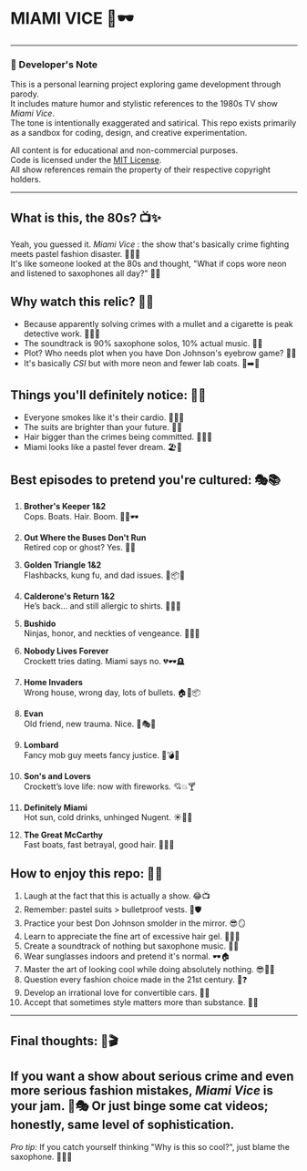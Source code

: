 # MIAMI VICE 🌴🕶️

---

### 🚧 Developer's Note

This is a personal learning project exploring game development through parody.  
It includes mature humor and stylistic references to the 1980s TV show *Miami Vice*.  
The tone is intentionally exaggerated and satirical. This repo exists primarily as a sandbox for coding, design, and creative experimentation.

All content is for educational and non-commercial purposes.  
Code is licensed under the [MIT License](./LICENSE).  
All show references remain the property of their respective copyright holders.

---

## What is this, the 80s? 📺✨
Yeah, you guessed it. *Miami Vice* : the show that's basically crime fighting meets pastel fashion disaster. 👮‍♂️💖  
It's like someone looked at the 80s and thought, "What if cops wore neon and listened to saxophones all day?" 🎷🌈

## Why watch this relic? 🤔💎
- Because apparently solving crimes with a mullet and a cigarette is peak detective work. 🚬💇‍♂️
- The soundtrack is 90% saxophone solos, 10% actual music. 🎵🎷
- Plot? Who needs plot when you have Don Johnson's eyebrow game? 🤨✨
- It's basically *CSI* but with more neon and fewer lab coats. 🔬➡️🌈

## Things you'll definitely notice: 👀📝
- Everyone smokes like it's their cardio. 🚬🏃‍♂️
- The suits are brighter than your future. 🌟👔
- Hair bigger than the crimes being committed. 💇‍♀️🔫
- Miami looks like a pastel fever dream. 🏖️🎨

## Best episodes to pretend you're cultured: 🎭📚

1. **Brother's Keeper 1&2**  
Cops. Boats. Hair. Boom. 🚤💥🕶️

2. **Out Where the Buses Don't Run**  
Retired cop or ghost? Yes. 🚌👻

3. **Golden Triangle 1&2**  
Flashbacks, kung fu, and dad issues. 🥋📦🧠

4. **Calderone's Return 1&2**  
He’s back... and still allergic to shirts. 🔫🌴👕

5. **Bushido**  
Ninjas, honor, and neckties of vengeance. 🥷🎀💥

6. **Nobody Lives Forever**  
Crockett tries dating. Miami says no. 💔🕶️🪦

7. **Home Invaders**  
Wrong house, wrong day, lots of bullets. 🏠🔫📦

8. **Evan**  
Old friend, new trauma. Nice. 😬🎭🖤

9. **Lombard**  
Fancy mob guy meets fancy justice. 💼💣🧨

10. **Son's and Lovers**  
Crockett’s love life: now with fireworks. 💘💥🍸

11. **Definitely Miami**  
Hot sun, cold drinks, unhinged Nugent. ☀️🍹🦁

12. **The Great McCarthy**  
Fast boats, fast betrayal, good hair. 🚤🧼😎
  
## How to enjoy this repo: 🎉📖
1. Laugh at the fact that this is actually a show. 😂📺
2. Remember: pastel suits > bulletproof vests. 👔🛡️
3. Practice your best Don Johnson smolder in the mirror. 😎🪞
4. Learn to appreciate the fine art of excessive hair gel. 💇‍♂️✨
5. Create a soundtrack of nothing but saxophone music. 🎷🎵
6. Wear sunglasses indoors and pretend it's normal. 🕶️🏠
7. Master the art of looking cool while doing absolutely nothing. 😎🧘‍♂️
8. Question every fashion choice made in the 21st century. 👗❓
9. Develop an irrational love for convertible cars. 🚗💨
10. Accept that sometimes style matters more than substance. 💅🎨
---
## Final thoughts: 💭🎬
If you want a show about serious crime and even more serious fashion mistakes, *Miami Vice* is your jam. 🍓🎭 Or just binge some cat videos; honestly, same level of sophistication.
---
*Pro tip:* If you catch yourself thinking "Why is this so cool?", just blame the saxophone. 🎷🤷‍♂️
